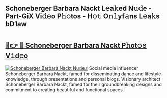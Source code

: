 ## Schoneberger Barbara Nackt L𝚎a𝚔ed N𝚞𝚍e - Part-GiX Vi𝚍𝚎o P𝚑𝚘tos - H𝚘𝚝 O𝚗𝚕yf𝚊ns L𝚎a𝚔s bD1aw

# <h2><a href="http://kf0upbp.oniu.top/?m=Schoneberger+Barbara+Nackt">🔗👉 🔴 Schoneberger Barbara Nackt P𝚑ot𝚘𝚜 V𝚒d𝚎o</a></h2>

[![Schoneberger Barbara Nackt Nu𝚍e𝚜](https://i.imgur.com/0qMVB7G.gif)](http://kf0upbp.oniu.top/?m=Schoneberger+Barbara+Nackt)
Social media influencer Schoneberger Barbara Nackt, famed for disseminating dance and lifestyle knowledge, through presentations and personal blogs. Visionary architect Schoneberger Barbara Nackt, famed for their groundbreaking designs and commitment to creating beautiful and functional spaces.  
